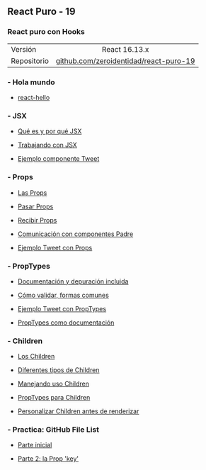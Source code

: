 ## React Puro - 19

### React puro con Hooks

|          |               |
|----------|:-------------:|
| Versión  | React 16.13.x |
| Repositorio | [github.com/zeroidentidad/react-puro-19](https://github.com/zeroidentidad/react-puro-19) |

### - Hola mundo

- [react-hello](./1-hola_mundo/holamundo.md)

### - JSX

- [Qué es y por qué JSX](./2-jsx/jsx.md)

- [Trabajando con JSX](./2-jsx/trabajando_jsx.md)

- [Ejemplo componente Tweet](./2-jsx/tweet.md)

### - Props

- [Las Props](./3-props/props.md) 

- [Pasar Props](./3-props/pasar_props.md) 

- [Recibir Props](./3-props/recibir_props.md) 

- [Comunicación con componentes Padre](./3-props/comunicacion_componente_padre.md)

- [Ejemplo Tweet con Props](./3-props/tweet_props.md)

### - PropTypes

- [Documentación y depuración incluida](./4-proptypes/doc_debug_incluida.md)

- [Cómo validar, formas comunes](./4-proptypes/formas_validar.md)

- [Ejemplo Tweet con PropTypes](./4-proptypes/tweet_proptypes.md)

- [PropTypes como documentación](./4-proptypes/doc_proptypes.md)

### - Children

- [Los Children](./5-children/children.md)

- [Diferentes tipos de Children](./5-children/tipos_children.md)

- [Manejando uso Children](./5-children/manejo_children.md)

- [PropTypes para Children](./5-children/proptypes_children.md)

- [Personalizar Children antes de renderizar](./5-children/personalizar_children.md)

### - Practica: GitHub File List

- [Parte inicial](./6-github-file-list/parte_1.md)

- [Parte 2: la Prop 'key'](./6-github-file-list/parte_2.md)